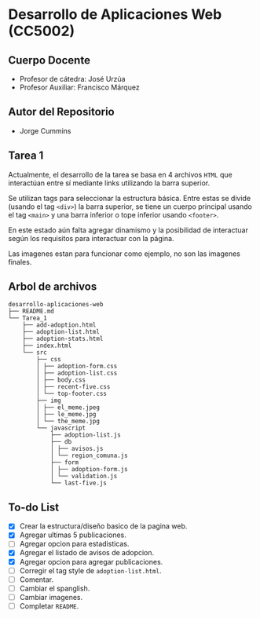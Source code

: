 # Desarrollo de Aplicaciones Web (CC5002)

## Cuerpo Docente

- Profesor de cátedra: José Urzúa
- Profesor Auxiliar: Francisco Márquez

## Autor del Repositorio

- Jorge Cummins

## Tarea 1
Actualmente, el desarrollo de la tarea se basa en 4 archivos `HTML` que interactúan entre sí mediante links utilizando la barra superior.

Se utilizan tags para seleccionar la estructura básica. Entre estas se divide (usando el tag `<div>`) la barra superior, se tiene un cuerpo principal usando el tag `<main>` y una barra inferior o tope inferior usando `<footer>`.

En este estado aún falta agregar dinamismo y la posibilidad de interactuar según los requisitos para interactuar con la página.

Las imagenes estan para funcionar como ejemplo, no son las imagenes finales.

## Arbol de archivos
```
desarrollo-aplicaciones-web
├── README.md
└── Tarea_1
    ├── add-adoption.html
    ├── adoption-list.html
    ├── adoption-stats.html
    ├── index.html
    └── src
        ├── css
        │ ├── adoption-form.css
        │ ├── adoption-list.css
        │ ├── body.css
        │ ├── recent-five.css
        │ └── top-footer.css
        ├── img
        │ ├── el_meme.jpeg
        │ ├── le_meme.jpg
        │ └── the_meme.jpg
        └── javascript
            ├── adoption-list.js
            ├── db
            │ ├── avisos.js
            │ └── region_comuna.js
            ├── form
            │ ├── adoption-form.js
            │ └── validation.js
            └── last-five.js
```

## To-do List
- [x] Crear la estructura/diseño basico de la pagina web.
- [x] Agregar ultimas 5 publicaciones.
- [ ] Agregar opcion para estadisticas.
- [x] Agregar el listado de avisos de adopcion.
- [x] Agregar opcion para agregar publicaciones.
- [ ] Corregir el tag style de `adoption-list.html`.
- [ ] Comentar.
- [ ] Cambiar el spanglish.
- [ ] Cambiar imagenes.
- [ ] Completar `README`.